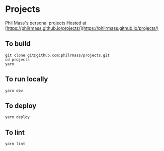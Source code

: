 # Projects
Phil Mass's personal projects
Hosted at [https://philrmass.github.io/projects/](https://philrmass.github.io/projects/)

## To build
```
git clone git@github.com:philrmass/projects.git
cd projects
yarn
```

## To run locally
```
yarn dev
```

## To deploy
```
yarn deploy
```

## To lint
```
yarn lint
```
